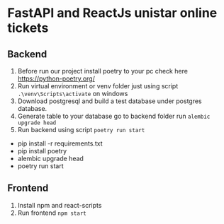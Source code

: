# FastAPI and ReactJs unistar online tickets


## Backend

1. Before run our project install poetry to your pc check here https://python-poetry.org/
2. Run virtual environment or venv folder just using script `.\venv\Scripts\activate` on windows
3. Download postgresql and build a test database under postgres database.
4. Generate table to your database go to backend folder run  `alembic upgrade head`
5. Run backend using script `poetry run start`

* pip install -r requirements.txt
* pip install poetry
* alembic upgrade head
* poetry run start

## Frontend

1. Install npm and react-scripts
2. Run frontend `npm start`

